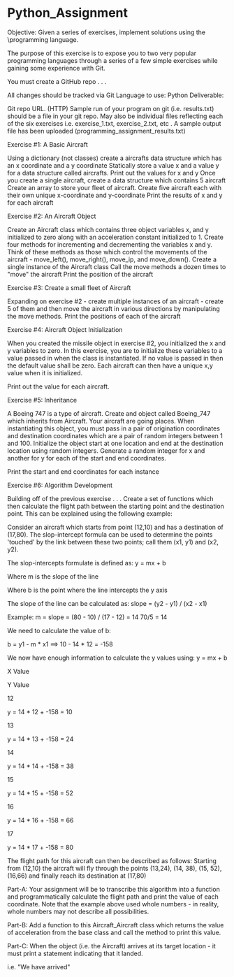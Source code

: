 # Python_Assignment

Objective:  Given a series of exercises, implement solutions using the \programming language.

The purpose of this exercise is to expose you to two very popular programming languages through a series of a few simple exercises while gaining some experience with Git.

You must create a GitHub repo . . .

All changes should be tracked via Git
Language to use: Python
Deliverable:

Git repo URL. (HTTP)
Sample run of your program on git (i.e. results.txt) should be a file in your git repo.  May also be individual files reflecting each of the six exercises i.e. exercise_1.txt, exercise_2.txt, etc .
A sample output file has been uploaded (programming_assignment_results.txt)
 

 

Exercise #1:  A Basic Aircraft

Using a dictionary (not classes) create a aircrafts data structure which has an x coordinate and a y coordinate
Statically store a value x and a value y for a data structure called aircrafts.
Print out the values for x and y
Once you create a single aircraft, create a data structure which contains 5 aircraft
Create an array to store your fleet of aircraft.  Create five aircraft each with their own unique x-coordinate and y-coordinate
Print the results of x and y for each aircraft
 

Exercise #2:  An Aircraft Object

Create an Aircraft class which contains three object variables x, and y initialized to zero along with an acceleration constant initialized to 1.
Create four methods for incrementing and decrementing the variables x and y.  Think of these methods as those which control the movements of the aircraft - move_left(), move_right(), move_ip, and move_down().
Create a single instance of the Aircraft class
Call the move methods a dozen times to "move" the aircraft
Print the position of the aircraft
 

Exercise #3: Create a small fleet of Aircraft

Expanding on exercise #2 - create multiple instances of an aircraft - create 5 of them and then move the aircraft in various directions by manipulating the move methods.
Print the positions of each of the aircraft
 

Exercise #4: Aircraft Object Initialization

When you created the missile object in exercise #2, you initialized the x and y variables to zero.  In this exercise, you are to initialize these variables to a value passed in when the class is instantiated.  If no value is passed in then the default value shall be zero.  Each aircraft can then have a unique x,y value when it is initialized.
 

Print out the value for each aircraft.
 

Exercise #5: Inheritance

A Boeing 747 is a type of aircraft. 
Create and object called Boeing_747 which inherits from Aircraft.
Your aircraft are going places. 
When instantiating this object, you must pass in a pair of origination coordinates and destination coordinates which are a pair of random integers between 1 and 100.
Initialize the object start at one location and end at the destination location using random integers.  Generate a random integer for x and another for y for each of the start and end coordinates.
 

Print the start and end coordinates for each instance
 

Exercise #6: Algorithm Development

Building off of the previous exercise . . . Create a set of functions which then calculate the flight path between the starting point and the destination point.  This can be explained using the following example:
 

Consider an aircraft which starts from point (12,10) and has a destination of (17,80).  The slop-intercept formula can be used to determine the points 'touched' by the link between these two points; call them (x1, y1) and (x2, y2).

 

The slop-intercepts formulate is defined as:  y = mx + b

Where m is the slope of the line

Where b is the point where the line intercepts the y axis

 

The slope of the line can be calculated as: slope = (y2 - y1) / (x2 - x1)

Example: m = slope = (80 - 10) / (17 - 12) = 14 70/5 = 14

 

We need to calculate the value of b:

b = y1 - m * x1 ==> 10 - 14 * 12 = -158

 

We now have enough information to calculate the y values using: y = mx + b

X Value

Y Value

12

y = 14 * 12 + -158 = 10

13

y = 14 * 13 + -158 = 24

14

y = 14 * 14 + -158 = 38 

15

y = 14 * 15 + -158 = 52

16

y = 14 * 16 + -158 = 66 

17

y = 14 * 17 + -158 = 80

 

 

The flight path for this aircraft can then be described as follows:  Starting from (12,10) the aircraft will fly through the points (13,24), (14, 38), (15, 52), (16,66) and finally reach its destination at (17,80)

 

Part-A:  Your assignment will be to transcribe this algorithm into a function and programmatically calculate the flight path and print the value of each coordinate.  Note that the example above used whole numbers - in reality, whole numbers may not describe all possibilities.

 

Part-B:  Add a function to this Aircraft_Aircraft class which returns the value of acceleration from the base class and call the method to print this value.

 

Part-C:  When the object (i.e. the Aircraft) arrives at its target location - it must print a statement indicating that it landed.

i.e. "We have arrived"
